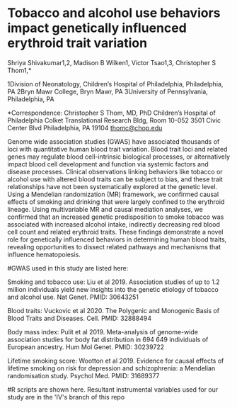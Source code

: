 # Tobacco and alcohol use behaviors impact genetically influenced erythroid trait variation

Shriya Shivakumar1,2, Madison B Wilken1, Victor Tsao1,3, Christopher S Thom1,*

1Division of Neonatology, Children’s Hospital of Philadelphia, Philadelphia, PA
2Bryn Mawr College, Bryn Mawr, PA
3University of Pennsylvania, Philadelphia, PA

*Correspondence: 
Christopher S Thom, MD, PhD
Children’s Hospital of Philadelphia
Colket Translational Research Bldg, Room 10-052
3501 Civic Center Blvd
Philadelphia, PA 19104
thomc@chop.edu

Genome wide association studies (GWAS) have associated thousands of loci with quantitative human blood trait variation. Blood trait loci and related genes may regulate blood cell-intrinsic biological processes, or alternatively impact blood cell development and function via systemic factors and disease processes. Clinical observations linking behaviors like tobacco or alcohol use with altered blood traits can be subject to bias, and these trait relationships have not been systematically explored at the genetic level. Using a Mendelian randomization (MR) framework, we confirmed causal effects of smoking and drinking that were largely confined to the erythroid lineage. Using multivariable MR and causal mediation analyses, we confirmed that an increased genetic predisposition to smoke tobacco was associated with increased alcohol intake, indirectly decreasing red blood cell count and related erythroid traits. These findings demonstrate a novel role for genetically influenced behaviors in determining human blood traits, revealing opportunities to dissect related pathways and mechanisms that influence hematopoiesis. 

#GWAS used in this study are listed here:

Smoking and tobacco use: Liu et al 2019. Association studies of up to 1.2 million individuals yield new insights into the genetic etiology of tobacco and alcohol use. Nat Genet.  PMID: 30643251 

Blood traits: Vuckovic et al 2020. The Polygenic and Monogenic Basis of Blood Traits and Diseases. Cell. PMID: 32888494

Body mass index: Pulit et al 2019. Meta-analysis of genome-wide association studies for body fat distribution in 694 649 individuals of European ancestry. Hum Mol Genet. PMID: 30239722

Lifetime smoking score: Wootton et al 2019. Evidence for causal effects of lifetime smoking on risk for depression and schizophrenia: a Mendelian randomisation study. Psychol Med. PMID: 31689377



#R scripts are shown here. Resultant instrumental variables used for our study are in the 'IV's branch of this repo
